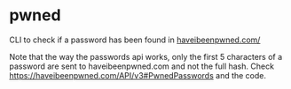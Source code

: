 # pwned

CLI to check if a password has been found in [haveibeenpwned.com/](https://haveibeenpwned.com/)

Note that the way the passwords api works, only the first 5 characters of a password are sent to haveibeenpwned.com
and not the full hash.
Check https://haveibeenpwned.com/API/v3#PwnedPasswords and the code.
